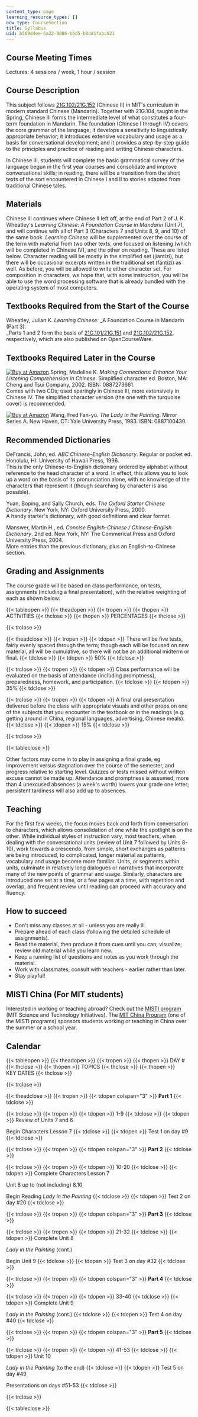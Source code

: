 ```yaml
---
content_type: page
learning_resource_types: []
ocw_type: CourseSection
title: Syllabus
uid: b569d4ee-5a22-9006-b6d5-b8dd1fabc621
---
```


Course Meeting Times
--------------------

Lectures: 4 sessions / week, 1 hour / session

Course Description
------------------

This subject follows [21G.102/21G.152](/courses/21g-102-chinese-ii-regular-spring-2015/) (Chinese II) in MIT's curriculum in modern standard Chinese (Mandarin). Together with 21G.104, taught in the Spring, Chinese III forms the intermediate level of what constitutes a four-term foundation in Mandarin. The foundation (Chinese I through IV) covers the core grammar of the language; it develops a sensitivity to linguistically appropriate behavior; it introduces extensive vocabulary and usage as a basis for conversational development; and it provides a step-by-step guide to the principles and practice of reading and writing Chinese characters.

In Chinese III, students will complete the basic grammatical survey of the language begun in the first year courses and consolidate and improve conversational skills; in reading, there will be a transition from the short texts of the sort encountered in Chinese I and II to stories adapted from traditional Chinese tales.

Materials
---------

Chinese III continues where Chinese II left off, at the end of Part 2 of J. K. Wheatley's _Learning Chinese: A Foundation Course in Mandarin_ (Unit 7), and will continue with all of Part 3 (Characters 7 and Units 8, 9, and 10) of the same book. _Learning Chinese_ will be supplemented over the course of the term with material from two other texts, one focused on listening (which will be completed in Chinese IV), and the other on reading. These are listed below. Character reading will be mostly in the simplified set (jiantizì), but there will be occasional excerpts written in the traditional set (fántizì) as well. As before, you will be allowed to write either character set. For composition in characters, we hope that, with some instruction, you will be able to use the word processing software that is already bundled with the operating system of most computers.

Textbooks Required from the Start of the Course
-----------------------------------------------

Wheatley, Julian K. _Learning Chinese:_ _A Foundation Course in Mandarin (Part 3).  
_Parts 1 and 2 form the basis of [21G.101/21G.151](/courses/21g-101-chinese-i-regular-fall-2014/) and [21G.102/21G.152](/courses/21g-102-chinese-ii-regular-spring-2015/), respectively, which are also published on OpenCourseWare.

Textbooks Required Later in the Course
--------------------------------------

[![Buy at Amazon](/images/a_logo_17.gif)](http://www.amazon.com/exec/obidos/ASIN/0887273661/ref=nosim/mitopencourse-20) Spring, Madeline K. _Making Connections: Enhance Your Listening Comprehension in Chinese_. Simplified character ed. Boston, MA: Cheng and Tsui Company, 2002. ISBN: 0887273661.  
Comes with two CDs; used sparingly in Chinese III, more extensively in Chinese IV. The simplified character version (the one with the turquoise cover) is recommended.

[![Buy at Amazon](/images/a_logo_17.gif)](http://www.amazon.com/exec/obidos/ASIN/0887100430/ref=nosim/mitopencourse-20) Wang, Fred Fan-yü. _The Lady in the Painting_. Mirror Series A. New Haven, CT: Yale University Press, 1983. ISBN: 0887100430.

Recommended Dictionaries
------------------------

DeFrancis, John, ed. _ABC Chinese-English Dictionary_. Regular or pocket ed. Honolulu, HI: University of Hawaii Press, 1996.  
This is the only Chinese-to-English dictionary ordered by alphabet without reference to the head character of a word. In effect, this allows you to look up a word on the basis of its pronunciation alone, with no knowledge of the characters that represent it (though searching by character is also possible).

Yuan, Boping, and Sally Church, eds. _The Oxford Starter Chinese Dictionary_. New York, NY: Oxford University Press, 2000.  
A handy starter's dictionary, with good definitions and clear format.

Manswer, Martin H., ed. _Concise English-Chinese / Chinese-English Dictionary_. 2nd ed. New York, NY: The Commerical Press and Oxford University Press, 2004.  
More entries than the previous dictionary, plus an English-to-Chinese section.

Grading and Assignments
-----------------------

The course grade will be based on class performance, on tests, assignments (including a final presentation), with the relative weighting of each as shown below:

{{< tableopen >}}
{{< theadopen >}}
{{< tropen >}}
{{< thopen >}}
ACTIVITIES
{{< thclose >}}
{{< thopen >}}
PERCENTAGES
{{< thclose >}}

{{< trclose >}}

{{< theadclose >}}
{{< tropen >}}
{{< tdopen >}}
There will be five tests, fairly evenly spaced through the term; though each will be focused on new material, all will be cumulative, so there will not be an additional midterm or final.
{{< tdclose >}}
{{< tdopen >}}
50%
{{< tdclose >}}

{{< trclose >}}
{{< tropen >}}
{{< tdopen >}}
Class performance will be evaluated on the basis of attendance (including promptness), preparedness, homework, and participation.
{{< tdclose >}}
{{< tdopen >}}
35%
{{< tdclose >}}

{{< trclose >}}
{{< tropen >}}
{{< tdopen >}}
A final oral presentation delivered before the class with appropriate visuals and other props on one of the subjects that you encounter in the textbook or in the readings (e.g. getting around in China, regional languages, advertising, Chinese meals).
{{< tdclose >}}
{{< tdopen >}}
15%
{{< tdclose >}}

{{< trclose >}}

{{< tableclose >}}

Other factors may come in to play in assigning a final grade, eg improvement versus stagnation over the course of the semester, and progress relative to starting level. Quizzes or tests missed without written excuse cannot be made up. Attendance and promptness is assumed; more than 4 unexcused absences (a week's worth) lowers your grade one letter; persistent tardiness will also add up to absences.

Teaching
--------

For the first few weeks, the focus moves back and forth from conversation to characters, which allows consolidation of one while the spotlight is on the other. While individual styles of instruction vary, most teachers, when dealing with the conversational units (review of Unit 7 followed by Units 8-10), work towards a crescendo, from simple, short exchanges as patterns are being introduced, to complicated, longer material as patterns, vocabulary and usage become more familiar. Units, or segments within units, culminate in relatively long dialogues or narratives that incorporate many of the new points of grammar and usage. Similarly, characters are introduced one set at a time, or a few pages at a time, with repetition and overlap, and frequent review until reading can proceed with accuracy and fluency.

How to succeed
--------------

*   Don't miss any classes at all - unless you are really ill.
*   Prepare ahead of each class (following the detailed schedule of assignments).
*   Read the material, then produce it from cues until you can; visualize; review old material while you learn new.
*   Keep a running list of questions and notes as you work through the material.
*   Work with classmates; consult with teachers - earlier rather than later.
*   Stay playful!

MISTI China (For MIT students)
------------------------------

Interested in working or teaching abroad? Check out the [MISTI program](http://mit.edu/misti/) (MIT Science and Technology Initiatives). The [MIT China Program](http://mit.edu/mit-china/) (one of the MISTI programs) sponsors students working or teaching in China over the summer or a school year.

Calendar
--------

{{< tableopen >}}
{{< theadopen >}}
{{< tropen >}}
{{< thopen >}}
DAY #
{{< thclose >}}
{{< thopen >}}
TOPICS
{{< thclose >}}
{{< thopen >}}
KEY DATES
{{< thclose >}}

{{< trclose >}}

{{< theadclose >}}
{{< tropen >}}
{{< tdopen colspan="3" >}}
**Part 1**
{{< tdclose >}}

{{< trclose >}}
{{< tropen >}}
{{< tdopen >}}
1-9
{{< tdclose >}}
{{< tdopen >}}
Review of Units 7 and 6  
  
Begin Characters Lesson 7
{{< tdclose >}}
{{< tdopen >}}
Test 1 on day #9
{{< tdclose >}}

{{< trclose >}}
{{< tropen >}}
{{< tdopen colspan="3" >}}
**Part 2**
{{< tdclose >}}

{{< trclose >}}
{{< tropen >}}
{{< tdopen >}}
10-20
{{< tdclose >}}
{{< tdopen >}}
Complete Characters Lesson 7  
  
Unit 8 up to (not including) 8.10  
  
Begin Reading _Lady in the Painting_
{{< tdclose >}}
{{< tdopen >}}
Test 2 on day #20
{{< tdclose >}}

{{< trclose >}}
{{< tropen >}}
{{< tdopen colspan="3" >}}
**Part 3**
{{< tdclose >}}

{{< trclose >}}
{{< tropen >}}
{{< tdopen >}}
21-32
{{< tdclose >}}
{{< tdopen >}}
Complete Unit 8  
  
_Lady in the Painting_ (cont.)  
  
Begin Unit 9
{{< tdclose >}}
{{< tdopen >}}
Test 3 on day #32
{{< tdclose >}}

{{< trclose >}}
{{< tropen >}}
{{< tdopen colspan="3" >}}
**Part 4**
{{< tdclose >}}

{{< trclose >}}
{{< tropen >}}
{{< tdopen >}}
33-40
{{< tdclose >}}
{{< tdopen >}}
Complete Unit 9  
  
_Lady in the Painting_ (cont.)
{{< tdclose >}}
{{< tdopen >}}
Test 4 on day #40
{{< tdclose >}}

{{< trclose >}}
{{< tropen >}}
{{< tdopen colspan="3" >}}
**Part 5**
{{< tdclose >}}

{{< trclose >}}
{{< tropen >}}
{{< tdopen >}}
41-53
{{< tdclose >}}
{{< tdopen >}}
Unit 10  
  
_Lady in the Painting_ (to the end)
{{< tdclose >}}
{{< tdopen >}}
Test 5 on day #49  
  
Presentations on days #51-53
{{< tdclose >}}

{{< trclose >}}

{{< tableclose >}}
